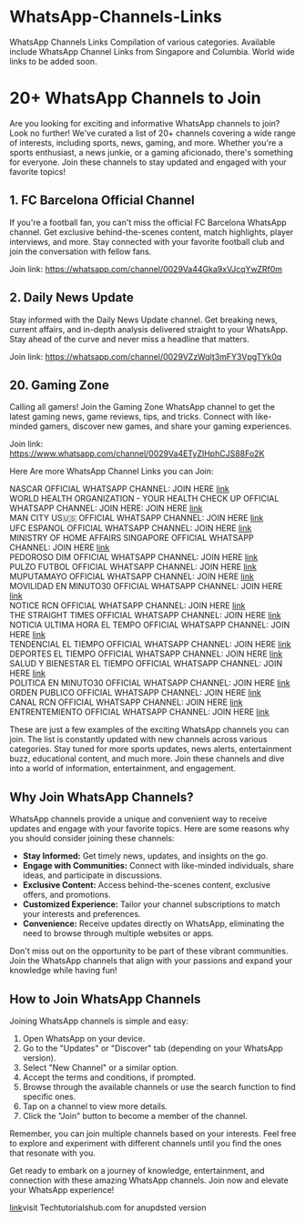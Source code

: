 
# WhatsApp-Channels-Links
WhatsApp Channels Links Compilation of various categories. Available include WhatsApp Channel Links from Singapore and Columbia. World wide links to be added soon.

<!DOCTYPE html>
<html>
<head>
  <title>20+ WhatsApp Channels to Join</title>
</head>
<body>
  <h1>20+ WhatsApp Channels to Join</h1>
  <p>Are you looking for exciting and informative WhatsApp channels to join? Look no further! We've curated a list of 20+ channels covering a wide range of interests, including sports, news, gaming, and more. Whether you're a sports enthusiast, a news junkie, or a gaming aficionado, there's something for everyone. Join these channels to stay updated and engaged with your favorite topics!</p>

  <h2>1. FC Barcelona Official Channel</h2>
  <p>If you're a football fan, you can't miss the official FC Barcelona WhatsApp channel. Get exclusive behind-the-scenes content, match highlights, player interviews, and more. Stay connected with your favorite football club and join the conversation with fellow fans.</p>
  <p>Join link: <a href="https://whatsapp.com/channel/0029Va44Gka9xVJcqYwZRf0m">https://whatsapp.com/channel/0029Va44Gka9xVJcqYwZRf0m</a></p>

  <h2>2. Daily News Update</h2>
  <p>Stay informed with the Daily News Update channel. Get breaking news, current affairs, and in-depth analysis delivered straight to your WhatsApp. Stay ahead of the curve and never miss a headline that matters.</p>
  <p>Join link: <a href="https://www.techtutorialshub.com">https://whatsapp.com/channel/0029VZzWqlt3mFY3VpgTYk0q</a></p>

  <!-- Add more channels here -->

  <h2>20. Gaming Zone</h2>
  <p>Calling all gamers! Join the Gaming Zone WhatsApp channel to get the latest gaming news, game reviews, tips, and tricks. Connect with like-minded gamers, discover new games, and share your gaming experiences.</p>
  <p>Join link: <a href="https://www.techtutorialshub.com">https://www.whatsapp.com/channel/0029Va4ETyZIHphCJS88Fo2K</a></p>

Here Are more WhatsApp Channel Links you can Join:

NASCAR OFFICIAL WHATSAPP CHANNEL: JOIN HERE <a href="https://www.techtutorialshub.com/2023/06/20-popular-whatsapp-channels-links.html">link</a><br />
WORLD HEALTH ORGANIZATION - YOUR HEALTH CHECK UP OFFICIAL WHATSAPP CHANNEL: JOIN HERE: JOIN HERE <a href="https://www.techtutorialshub.com/2023/06/20-popular-whatsapp-channels-links.html">link</a><br />
MAN CITY US🇺🇸 OFFICIAL WHATSAPP CHANNEL: JOIN HERE <a href="https://www.techtutorialshub.com/2023/06/20-popular-whatsapp-channels-links.html">link</a><br />
UFC ESPANOL OFFICIAL WHATSAPP CHANNEL: JOIN HERE <a href="https://www.techtutorialshub.com/2023/06/20-popular-whatsapp-channels-links.html">link</a><br />
MINISTRY OF HOME AFFAIRS  SINGAPORE OFFICIAL WHATSAPP CHANNEL: JOIN HERE <a href="https://www.techtutorialshub.com/2023/06/20-popular-whatsapp-channels-links.html">link</a><br />
PEDOROSO DIM OFFICIAL WHATSAPP CHANNEL: JOIN HERE <a href="https://www.techtutorialshub.com/2023/06/20-popular-whatsapp-channels-links.html">link</a><br />
PULZO FUTBOL OFFICIAL WHATSAPP CHANNEL: JOIN HERE <a href="https://www.techtutorialshub.com/2023/06/20-popular-whatsapp-channels-links.html">link</a><br />
MUPUTAMAYO OFFICIAL WHATSAPP CHANNEL: JOIN HERE <a href="https://www.techtutorialshub.com/2023/06/20-popular-whatsapp-channels-links.html">link</a><br />
MOVILIDAD EN MINUTO30 OFFICIAL WHATSAPP CHANNEL: JOIN HERE <a href="https://www.techtutorialshub.com/2023/06/20-popular-whatsapp-channels-links.html">link</a><br />
NOTICE RCN OFFICIAL WHATSAPP CHANNEL: JOIN HERE <a href="https://www.techtutorialshub.com/2023/06/20-popular-whatsapp-channels-links.html">link</a><br />
THE STRAIGHT TIMES OFFICIAL WHATSAPP CHANNEL: JOIN HERE <a href="https://www.techtutorialshub.com/2023/06/20-popular-whatsapp-channels-links.html">link</a><br />
NOTICIA ULTIMA HORA EL TEMPO OFFICIAL WHATSAPP CHANNEL: JOIN HERE <a href="https://www.techtutorialshub.com/2023/06/20-popular-whatsapp-channels-links.html">link</a><br />
TENDENCIAL EL TIEMPO OFFICIAL WHATSAPP CHANNEL:  JOIN HERE <a href="https://www.techtutorialshub.com/2023/06/20-popular-whatsapp-channels-links.html">link</a><br />
DEPORTES EL TIEMPO OFFICIAL WHATSAPP CHANNEL: JOIN HERE <a href="https://www.techtutorialshub.com/2023/06/20-popular-whatsapp-channels-links.html">link</a><br />
SALUD Y BIENESTAR EL TIEMPO OFFICIAL WHATSAPP CHANNEL: JOIN HERE <a href="https://www.techtutorialshub.com/2023/06/20-popular-whatsapp-channels-links.html">link</a><br />
POLITICA EN MINUTO30 OFFICIAL WHATSAPP CHANNEL: JOIN HERE <a href="https://www.techtutorialshub.com/2023/06/20-popular-whatsapp-channels-links.html">link</a><br />
ORDEN PUBLICO OFFICIAL WHATSAPP CHANNEL: JOIN HERE <a href="https://www.techtutorialshub.com/2023/06/20-popular-whatsapp-channels-links.html">link</a><br />
CANAL RCN OFFICIAL WHATSAPP CHANNEL: JOIN HERE <a href="https://www.techtutorialshub.com/2023/06/20-popular-whatsapp-channels-links.html">link</a><br />
ENTRENTEMIENTO OFFICIAL WHATSAPP CHANNEL: JOIN HERE <a href="https://www.techtutorialshub.com/2023/06/20-popular-whatsapp-channels-links.html">link</a><br />


  <p>These are just a few examples of the exciting WhatsApp channels you can join. The list is constantly updated with new channels across various categories. Stay tuned for more sports updates, news alerts, entertainment buzz, educational content, and much more. Join these channels and dive into a world of information, entertainment, and engagement.</p>

  <h2>Why Join WhatsApp Channels?</h2>
  <p>WhatsApp channels provide a unique and convenient way to receive updates and engage with your favorite topics. Here are some reasons why you should consider joining these channels:</p>
  <ul>
    <li><strong>Stay Informed:</strong> Get timely news, updates, and insights on the go.</li>
    <li><strong>Engage with Communities:</strong> Connect with like-minded individuals, share ideas, and participate in discussions.</li>
    <li><strong>Exclusive Content:</strong> Access behind-the-scenes content, exclusive offers, and promotions.</li>
    <li><strong>Customized Experience:</strong> Tailor your channel subscriptions to match your interests and preferences.</li>
    <li><strong>Convenience:</strong> Receive updates directly on WhatsApp, eliminating the need to browse through multiple websites or apps.</li>
  </ul>

  <p>Don't miss out on the opportunity to be part of these vibrant communities. Join the WhatsApp channels that align with your passions and expand your knowledge while having fun!</p>

  <h2>How to Join WhatsApp Channels</h2>
  <p>Joining WhatsApp channels is simple and easy:</p>
  <ol>
    <li>Open WhatsApp on your device.</li>
    <li>Go to the "Updates" or "Discover" tab (depending on your WhatsApp version).</li>
    <li>Select "New Channel" or a similar option.</li>
    <li>Accept the terms and conditions, if prompted.</li>
    <li>Browse through the available channels or use the search function to find specific ones.</li>
    <li>Tap on a channel to view more details.</li>
    <li>Click the "Join" button to become a member of the channel.</li>
  </ol>

  <p>Remember, you can join multiple channels based on your interests. Feel free to explore and experiment with different channels until you find the ones that resonate with you.</p>

  <p>Get ready to embark on a journey of knowledge, entertainment, and connection with these amazing WhatsApp channels. Join now and elevate your WhatsApp experience!</p>

  <a href="https://webstories.techtutorialshub.com">link</a>visit Techtutorialshub.com for anupdsted version</a>
